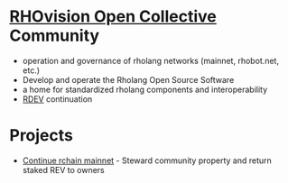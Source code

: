 # [RHOvision Open Collective](https://opencollective.com/rchain-community) Community
- operation and governance of rholang networks (mainnet, rhobot.net, etc.)
- Develop and operate the Rholang Open Source Software
- a home for standardized rholang components and interoperability
- [RDEV](https://rhobot.net/rdev-web/) continuation


# Projects
- [Continue rchain mainnet](https://opencollective.com/rchain-community/projects/continue-mainnet) - Steward community property and return staked REV to owners
